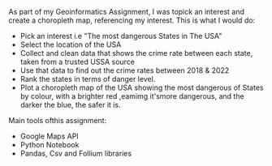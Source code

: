 As part of my Geoinformatics Assignment, I was topick an interest and create a choropleth map, referencing my interest. This is what I would do:
- Pick an interest i.e "The most dangerous States in The USA"
- Select the location of the USA
- Collect and clean data that shows the crime rate between each state, taken from a trusted USSA source
- Use that data to find out the crime rates between 2018 & 2022
- Rank the states in terms of danger level.
- Plot a choropleth map of the USA showing the most dangerous of States by colour, with a brighter red ,eamimg it'smore dangerous, and the darker the blue, the safer it is.

Main tools ofthis assignment:
- Google Maps API
- Python Notebook
- Pandas, Csv and Follium libraries
